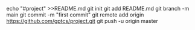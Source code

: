 echo "#project" >>README.md
git init
git add README.md
git branch -m main
git commit -m "first commit"
git remote add origin https://github.com/gptcs/project.git
git push -u origin master
